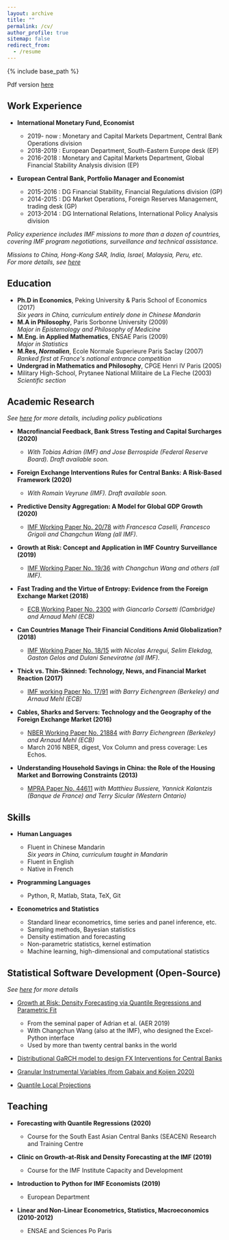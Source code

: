 ```yaml
---
layout: archive
title: ""
permalink: /cv/
author_profile: true
sitemap: false
redirect_from:
  - /resume
---
```


{% include base_path %}


Pdf version [here](https://github.com/romainlafarguette/lafarguette-resume/blob/main/lafarguette_resume.pdf)  

## Work Experience

* **International Monetary Fund, Economist**
  * 2019- now : Monetary and Capital Markets Department, Central Bank Operations division
  * 2018-2019 : European Department, South-Eastern Europe desk (EP)
  * 2016-2018 : Monetary and Capital Markets Department, Global Financial
  Stability Analysis division (EP)  
    
* **European Central Bank, Portfolio Manager and Economist**
  * 2015-2016 : DG Financial Stability, Financial Regulations division (GP)
  * 2014-2015 : DG Market Operations, Foreign Reserves Management, trading desk (GP)
  * 2013-2014 : DG International Relations, International Policy Analysis division  


*Policy  experience includes  IMF missions  to more  than a  dozen of
countries,  covering  IMF  program negotiations,  surveillance  and  technical
assistance.*  

*Missions to China, Hong-Kong SAR, India, Israel, Malaysia, Peru, etc.   
For more details, see [here](https://romainlafarguette.github.io/missions/)* 


## Education

  * **Ph.D in Economics**, Peking University & Paris School of Economics (2017)  
    *Six years in China, curriculum entirely done in Chinese Mandarin*  
  * **M.A in Philosophy**, Paris Sorbonne University (2009)  
    *Major in Epistemology and Philosophy of Medicine*
  * **M.Eng. in Applied Mathematics**, ENSAE Paris (2009)  
    *Major in Statistics*
  * **M.Res, *Normalien***, Ecole Normale Superieure Paris Saclay (2007)  
    *Ranked first at France's national entrance competition*    
  * **Undergrad in Mathematics and Philosophy**, CPGE Henri IV Paris (2005)  
  * Military High-School, Prytanee National Militaire de La Fleche (2003)  
   *Scientific section*

## Academic Research

*See [here](https://romainlafarguette.github.io/research/) for more details,
including policy publications*  

* **Macrofinancial Feedback, Bank Stress Testing and Capital Surcharges (2020)**  
  * *With Tobias Adrian (IMF) and Jose Berrospide (Federal Reserve Board). Draft available soon.* 

* **Foreign Exchange Interventions Rules for Central Banks: A Risk-Based Framework (2020)**
  * *With Romain Veyrune (IMF). Draft available soon.* 

* **Predictive Density Aggregation: A Model for Global GDP Growth (2020)** 
  * [IMF Working Paper
    No. 20/78](https://www.imf.org/en/Publications/WP/Issues/2020/05/29/Predictive-Density-Aggregation-A-Model-for-Global-GDP-Growth-49441)
    *with Francesca Caselli, Francesco Grigoli and Changchun Wang (all IMF).*
  
* **Growth at Risk: Concept and Application in IMF Country Surveillance (2019)**
  * [IMF Working Paper
    No. 19/36](https://www.imf.org/en/Publications/WP/Issues/2019/02/21/Growth-at-Risk-Concept-and-Application-in-IMF-Country-Surveillance-46567)
    *with Changchun Wang and others (all IMF).*
  
* **Fast Trading and the Virtue of Entropy: Evidence from the Foreign Exchange Market (2018)** 
  * [ECB Working Paper
    No. 2300](https://www.ecb.europa.eu/pub/pdf/scpwps/ecb.wp2300~68bda93b78.en.pdf)
    *with Giancarlo Corsetti (Cambridge) and Arnaud Mehl (ECB)*

* **Can Countries Manage Their Financial Conditions Amid Globalization? (2018)**
  * [IMF Working Paper
    No. 18/15](https://www.imf.org/en/Publications/WP/Issues/2018/01/24/Can-Countries-Manage-Their-Financial-Conditions-Amid-Globalization-45581)
    *with Nicolas Arregui, Selim Elekdag, Gaston Gelos and Dulani Seneviratne (all IMF).*
      
* **Thick vs. Thin-Skinned:  Technology, News, and Financial Market Reaction (2017)** 
  *  [IMF working Paper
     No. 17/91](https://www.imf.org/en/Publications/WP/Issues/2017/04/07/Thick-vs-44810)
     *with Barry Eichengreen (Berkeley) and Arnaud Mehl (ECB)*

* **Cables, Sharks and Servers: Technology and the Geography of the Foreign
  Exchange Market (2016)** 
  * [NBER Working Paper No. 21884](https://www.nber.org/papers/w21884) *with Barry Eichengreen (Berkeley) and Arnaud Mehl (ECB)*
  * March 2016 NBER, digest, Vox Column and press coverage: Les Echos.

* **Understanding Household Savings in China: the Role of the Housing Market
 and Borrowing Constraints (2013)**
   * [MPRA Paper No. 44611](https://ideas.repec.org/p/pra/mprapa/44611.html)
     *with Matthieu Bussiere, Yannick Kalantzis (Banque de France) and Terry
     Sicular (Western Ontario)* 
  

## Skills  
* **Human Languages**  
  * Fluent in Chinese Mandarin  
   *Six years in China, curriculum taught in Mandarin*  
  * Fluent in English  
  * Native in French  
  
* **Programming Languages**  
  * Python, R, Matlab, Stata, TeX, Git

* **Econometrics and Statistics**
  * Standard linear econometrics, time series and panel inference, etc.  
  * Sampling methods, Bayesian statistics  
  * Density estimation and forecasting  
  * Non-parametric statistics, kernel estimation  
  * Machine learning, high-dimensional and computational statistics  

  
## Statistical Software Development (Open-Source)  

*See [here](https://romainlafarguette.github.io/software/) for more details*  

* [Growth at Risk: Density Forecasting via Quantile Regressions and Parametric
Fit](https://github.com/IMFGAR/GaR) 
  * From the seminal paper of Adrian et al. (AER 2019)
  * With Changchun Wang (also at the IMF), who designed the Excel-Python interface
  * Used by more than twenty central banks in the world

* [Distributional GaRCH model to design FX Interventions for Central
Banks](https://github.com/romainlafarguette/varfxi) 


* [Granular Instrumental Variables (from Gabaix and Koijen 2020)](https://github.com/romainlafarguette/granulariv) 


* [Quantile Local Projections](https://github.com/romainlafarguette/quantileproj)


## Teaching  

* **Forecasting with Quantile Regressions (2020)**
  * Course for the South East Asian Central Banks (SEACEN) Research and
  Training Centre  

* **Clinic on Growth-at-Risk and Density Forecasting at the IMF (2019)**
  * Course for the IMF Institute Capacity and Development  

* **Introduction to Python for IMF Economists (2019)**
  * European Department  

* **Linear and Non-Linear Econometrics, Statistics, Macroeconomics (2010-2012)**
  * ENSAE and Sciences Po Paris  


